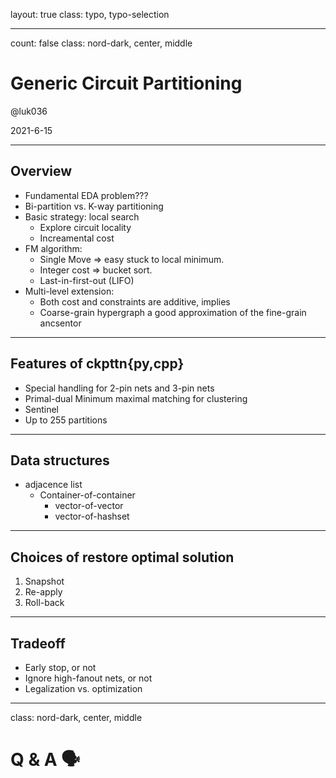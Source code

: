 layout: true
class: typo, typo-selection

---

count: false
class: nord-dark, center, middle

# Generic Circuit Partitioning

@luk036

2021-6-15

---

## Overview

- Fundamental EDA problem???
- Bi-partition vs. K-way partitioning
- Basic strategy: local search
  - Explore circuit locality
  - Increamental cost 
- FM algorithm:
  - Single Move => easy stuck to local minimum.
  - Integer cost => bucket sort.
  - Last-in-first-out (LIFO)
- Multi-level extension:
  - Both cost and constraints are additive, implies
  - Coarse-grain hypergraph a good approximation of the fine-grain ancsentor

---

## Features of ckpttn{py,cpp}

- Special handling for 2-pin nets and 3-pin nets
- Primal-dual Minimum maximal matching for clustering
- Sentinel
- Up to 255 partitions

---

## Data structures

- adjacence list
  - Container-of-container
    - vector-of-vector
    - vector-of-hashset

---

## Choices of restore optimal solution

1. Snapshot
2. Re-apply
3. Roll-back

---

## Tradeoff

- Early stop, or not
- Ignore high-fanout nets, or not
- Legalization vs. optimization

---

class: nord-dark, center, middle

# Q & A 🗣️
